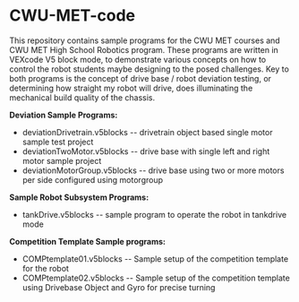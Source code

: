# CWU-MET-code

This repository contains sample programs for the CWU MET courses and CWU MET High School Robotics program.  These programs are written in VEXcode V5 block mode, to demonstrate various concepts on how to control the robot students maybe designing to the posed challenges. Key to both programs is the concept of drive base / robot deviation testing, or determining how straight my robot will drive, does illuminating the mechanical build quality of the chassis.

**Deviation Sample Programs:**

- deviationDrivetrain.v5blocks    -- drivetrain object based single motor sample test project
- deviationTwoMotor.v5blocks      -- drive base with single left and right motor sample project
- deviationMotorGroup.v5blocks    -- drive base using two or more motors per side configured using motorgroup

**Sample Robot Subsystem Programs:**

- tankDrive.v5blocks              -- sample program to operate the robot in tankdrive mode

**Competition Template Sample programs:**

- COMPtemplate01.v5blocks         -- Sample setup of the competition template for the robot
- COMPtemplate02.v5blocks         -- Sample setup of the competition template using Drivebase Object and Gyro for precise turning

